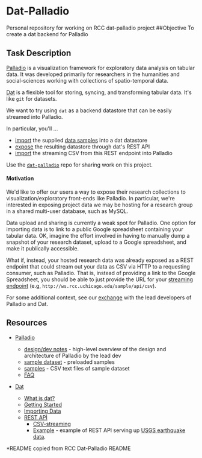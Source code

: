 # Dat-Palladio
Personal repository for working on RCC dat-palladio project
##Objective
To create a dat backend for Palladio

## Task Description

[Palladio](http://palladio.designhumanities.org) is a visualization framework for exploratory data analysis on tabular data.  It was developed primarily for researchers in the humanities and social-sciences working with collections of spatio-temporal data.

[Dat](http://dat-data.com/) is a flexible tool for storing, syncing, and
transforming tabular data.  It's like `git` for datasets.

We want to try using `dat` as a backend datastore that can be easily streamed
into Palladio.

In particular, you'll ...

* [import](https://github.com/maxogden/dat/blob/master/docs/importing.md) the supplied [data samples](https://github.com/rcc-uchicago/dat-palladio/tree/master/samples/csv) into a dat datastore
* [expose](https://github.com/maxogden/dat/blob/master/docs/rest-api.md) the resulting datastore through dat's REST API
* [import](http://palladio.designhumanities.org/#/upload) the streaming CSV from this REST endpoint into Palladio

Use the [`dat-palladio`](https://github.com/rcc-uchicago/dat-palladio) repo for sharing work on this project.


#### Motivation

We'd like to offer our users a way to expose their research collections to 
visualization/exploratory front-ends like Palladio.  In particular, we're interested in exposing project data we may be hosting for a research group in a shared multi-user database, such as MySQL.  

Data upload and sharing is currently a weak spot for Palladio.  One
option for importing data is to link to a public Google spreadsheet containing your tabular data.  OK, imagine the effort involved in having to manually dump a snapshot of your research dataset, upload to a Google spreadsheet, and make it publically accessible.

What if, instead, your hosted research data was already exposed as a REST
endpoint that could stream out your data as CSV via HTTP to a requesting
consumer, such as Palladio.  That is, instead of providing a link to the Google
Spreadsheet, you should be able to just provide the URL for your [streaming
endpoint](http://t.co/kFLTs4W0Lp) (e.g, `http://ws.rcc.uchicago.edu/sample/api/csv`).

For some additional context, see our [exchange](https://twitter.com/joyrexus/status/504376293408768000) with the lead developers of Palladio and Dat.

## Resources

* [Palladio](http://palladio.designhumanities.org)
  * [design/dev notes](http://esjewett.com/blog/palladio) - high-level
    overview of the design and architecture of Palladio by the lead dev
  * [sample dataset](http://palladio.designhumanities.org/sample/#/upload) -
    preloaded samples
  * [samples](https://github.com/rcc-uchicago/dat-palladio/tree/master/samples/csv) - CSV text files of sample dataset
  * [FAQ](http://hdlab.stanford.edu/lab-notebook/palladio/2014/08/18/palladio-faqs-0-6-0/)

* [Dat](http://dat-data.com/)
  * [What is dat?](https://github.com/maxogden/dat/blob/master/docs/what-is-dat.md)
  * [Getting Started](https://github.com/maxogden/dat/blob/master/docs/getting-started.md)
  * [Importing Data](https://github.com/maxogden/dat/blob/master/docs/importing.md)
  * [REST API](https://github.com/maxogden/dat/blob/master/docs/rest-api.md)
    * [CSV-streaming](http://t.co/kFLTs4W0Lp)
    * [Example](http://usgs-earthquakes.herokuapp.com/) - example of REST API
      serving up 
      [USGS earthquake data](https://github.com/maxogden/dat-usgs-earthquakes).

*README copied from RCC Dat-Palladio README
